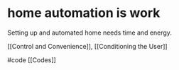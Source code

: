 # home automation is work
Setting up and automated home needs time and energy.

[[Control and Convenience]], [[Conditioning the User]]

#code [[Codes]] 